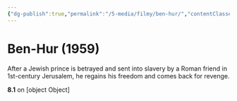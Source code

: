 ```yaml
---
{"dg-publish":true,"permalink":"/5-media/filmy/ben-hur/","contentClasses":"movie","tags":["to-watch","фильм","#Adventure","#Drama"]}
---
```


# Ben-Hur (1959)
​​After a Jewish prince is betrayed and sent into slavery by a Roman friend in 1st-century Jerusalem, he regains his freedom and comes back for revenge.

**8.1** on [object Object]
